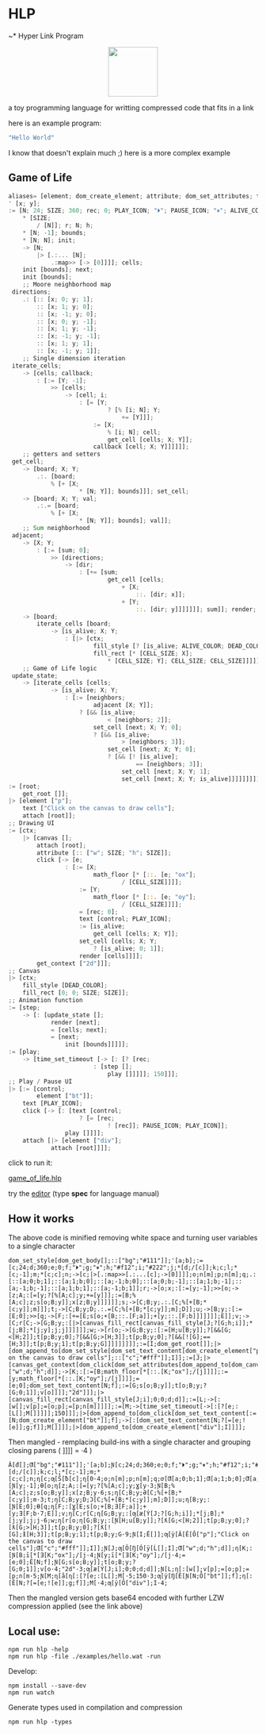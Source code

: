 # HLP

~\* Hyper Link Program

<p align="center">
<img width="100" src="./editor/assets/images/icon-512.png"/>
</p>
a toy programming language for writting compressed code that fits in a link

here is an example program:

```rs
"Hello World"
```

I know that doesn't explain much ;)
here is a more complex example

## Game of Life

```rs
aliases= [element; dom_create_element; attribute; dom_set_attributes; text; dom_set_text_content; attach; dom_append_to; style; dom_set_style; click; dom_click; get_root; dom_get_root; canvas; dom_canvas; get_context; canvas_get_context; fill_style; canvas_fill_style; fill_rect; canvas_fill_rect];
' [x; y];
:= [N; 24; SIZE; 360; rec; 0; PLAY_ICON; "⏵"; PAUSE_ICON; "⏸"; ALIVE_COLOR; "#f12"; DEAD_COLOR; "#222"; CELL_SIZE;
	* [SIZE;
		/ [N]]; r; N; h;
	* [N; -1]; bounds;
	* [N; N]; init;
	-> [N;
		|> [.:... [N];
			.:map>> [-> [0]]]]; cells;
	init [bounds]; next;
	init [bounds];
	;; Moore neighborhood map
 directions;
	.: [:: [x; 0; y; 1];
		:: [x; 1; y; 0];
		:: [x; -1; y; 0];
		:: [x; 0; y; -1];
		:: [x; 1; y; -1];
		:: [x; -1; y; -1];
		:: [x; 1; y; 1];
		:: [x; -1; y; 1]];
	;; Single dimension iteration
 iterate_cells;
	-> [cells; callback;
		: [:= [Y; -1];
			>> [cells;
				-> [cell; i;
					: [= [Y;
							? [% [i; N]; Y;
								+= [Y]]];
						:= [X;
							% [i; N]; cell;
							get_cell [cells; X; Y]];
						callback [cell; X; Y]]]]]];
	;; getters and setters
 get_cell;
	-> [board; X; Y;
		.:. [board;
			% [+ [X;
					* [N; Y]]; bounds]]]; set_cell;
	-> [board; X; Y; val;
		.:.= [board;
			% [+ [X;
					* [N; Y]]; bounds]; val]];
	;; Sum neighborhood
 adjacent;
	-> [X; Y;
		: [:= [sum; 0];
			>> [directions;
				-> [dir;
					: [+= [sum;
							get_cell [cells;
								+ [X;
									::. [dir; x]];
								+ [Y;
									::. [dir; y]]]]]]]; sum]]; render;
	-> [board;
		iterate_cells [board;
			-> [is_alive; X; Y;
				: [|> [ctx;
						fill_style [? [is_alive; ALIVE_COLOR; DEAD_COLOR]];
						fill_rect [* [CELL_SIZE; X];
							* [CELL_SIZE; Y]; CELL_SIZE; CELL_SIZE]]]]]];
	;; Game of Life logic
 update_state;
	-> [iterate_cells [cells;
			-> [is_alive; X; Y;
				: [:= [neighbors;
						adjacent [X; Y]];
					? [&& [is_alive;
							< [neighbors; 2]];
						set_cell [next; X; Y; 0];
						? [&& [is_alive;
								> [neighbors; 3]];
							set_cell [next; X; Y; 0];
							? [&& [! [is_alive];
									== [neighbors; 3]];
								set_cell [next; X; Y; 1];
								set_cell [next; X; Y; is_alive]]]]]]]]];
:= [root;
	get_root []];
|> [element ["p"];
	text ["Click on the canvas to draw cells"];
	attach [root]];
;; Drawing UI
:= [ctx;
	|> [canvas [];
		attach [root];
		attribute [:: ["w"; SIZE; "h"; SIZE]];
		click [-> [e;
				: [:= [X;
						math_floor [* [::. [e; "ox"];
								/ [CELL_SIZE]]]];
					:= [Y;
						math_floor [* [::. [e; "oy"];
								/ [CELL_SIZE]]]];
					= [rec; 0];
					text [control; PLAY_ICON];
					:= [is_alive;
						get_cell [cells; X; Y]];
					set_cell [cells; X; Y;
						? [is_alive; 0; 1]];
					render [cells]]]];
		get_context ["2d"]]];
;; Canvas
|> [ctx;
	fill_style [DEAD_COLOR];
	fill_rect [0; 0; SIZE; SIZE]];
;; Animation function
:= [step;
	-> [: [update_state [];
			render [next];
			= [cells; next];
			= [next;
				init [bounds]]]]];
:= [play;
	-> [time_set_timeout [-> [: [? [rec;
						: [step [];
							play []]]]]; 150]]];
;; Play / Pause UI
|> [:= [control;
		element ["bt"]];
	text [PLAY_ICON];
	click [-> [: [text [control;
					? [= [rec;
							! [rec]]; PAUSE_ICON; PLAY_ICON]];
				play []]]];
	attach [|> [element ["div"];
			attach [root]]]];
```

click to run it:

[game_of_life.hlp](https://at-290690.github.io/hlp/?l=xIJbxJFbXTvGolsiYmciOyIjMTExIl1dOydbYTtiXTvGnVtjOzI0O2Q7MzYwO2U7MDtmOyLij7UiO2fECLgiO2g7IiNmMTIiO2k7IiMyMjIiO2o7KltkOy9bY11dO2vLDGw7YzttOypbYzstMV07bsUKY107bzvGnltjO8ajW8WgW8aAW2NdxBEwwrc0O3A7b1tuXTtxxgdyO8ahW8aiW2E7MDtiOzHlALVhOzE7YjswxwwtzA3EJcRpySbJDcUnzRvNGjFdXTtz5ACEcDt5Ozpbxp1besYun1twxBdBO0I7Ols9W3o7P1slW0LkAMR6O8aUW3rCtzPkATFDO8cWQTt0W3A7Qzt6XV07eVtBxArCtzY7dMRFRMQOO8aPW0Q7JVsrW0PlAQ7EKW7ERnXKI0U7xobSJV07RV1dO3bEJ8Ql5QCmRuUA%2B59bcsQWR8QUlFtG5QCDxDvGjltHO2FdXTsrW3rGDWLCtzc7Rl1dO3fGbnNbRMQJSMV3OlvGo1vDplvDnVtLOz9bSDtoO2ldXTsqW2o7Q8QHazt6XTtqO2vkANF4xDdz5gEdyT6dW0k7duQAnV1dOz9bxptbSDs8W0k7Ml1dO3VbccUmMMkaPltJOzPTGiFbSF07xpfPHjHKC0jCtznkAXRKO8SSW13lArBL5AJLw5ZbxYpbw5Nbw79bxLlbXTtK5gLkdyI7ZDsiaCI7ZMQtnltM5gCrQzvEq1sqW8aOW0w7Im94Il07L1tq5AKC5QH9zBx5xRxrxBw9W2XkAKnDiltPO2bFe0jrAfF1xgrlATww5QJUd1twxDciMmQi5QIq6gFgaV07MDswO2TmAJaj5AC1w5RbInAi5AC4xVpN5ACtOlt4W8RHcV07PVtwO8UH5QMcwrc1xCVOxCXDpVvFKz9bZTs6W01bXTtOW8QgMTUwyHa%2F5QEciuQA%2BU87xGlidOQD8%2BQAxMQ65QDRP1vkAN8hW2VdXTtnO2Zdxkc05QCQ)

try the [editor](https://at-290690.github.io/hlp/editor)
(type **spec** for language manual)

## How it works

The above code is minified removing white space and turning user variables to a single character

```
dom_set_style[dom_get_body[];::["bg";"#111"]];'[a;b];:=[c;24;d;360;e;0;f;"⏵";g;"⏸";h;"#f12";i;"#222";j;*[d;/[c]];k;c;l;*[c;-1];m;*[c;c];n;->[c;|>[.:map>>[.:...[c];->[0]]]];o;n[m];p;n[m];q;.:[::[a;0;b;1];::[a;1;b;0];::[a;-1;b;0];::[a;0;b;-1];::[a;1;b;-1];::[a;-1;b;-1];::[a;1;b;1];::[a;-1;b;1]];r;->[o;x;:[:=[y;-1];>>[o;->[z;A;:[=[y;?[%[A;c];y;+=[y]]];:=[B;%[A;c];z;s[o;B;y]];x[z;B;y]]]]]];s;->[C;B;y;.:.[C;%[+[B;*[c;y]];m]]];t;->[C;B;y;D;.:.=[C;%[+[B;*[c;y]];m];D]];u;->[B;y;:[:=[E;0];>>[q;->[F;:[+=[E;s[o;+[B;::.[F;a]];+[y;::.[F;b]]]]]]];E]];v;->[C;r[C;->[G;B;y;:[|>[canvas_fill_rect[canvas_fill_style[J;?[G;h;i]];*[j;B];*[j;y];j;j]]]]]];w;->[r[o;->[G;B;y;:[:=[H;u[B;y]];?[&&[G;<[H;2]];t[p;B;y;0];?[&&[G;>[H;3]];t[p;B;y;0];?[&&[![G];==[H;3]];t[p;B;y;1];t[p;B;y;G]]]]]]]]];:=[I;dom_get_root[]];|>[dom_append_to[dom_set_style[dom_set_text_content[dom_create_element["p"];"Click on the canvas to draw cells"];::["c";"#fff"]];I]];:=[J;|>[canvas_get_context[dom_click[dom_set_attributes[dom_append_to[dom_canvas[];I];::["w";d;"h";d]];->[K;:[:=[B;math_floor[*[::.[K;"ox"];/[j]]]];:=[y;math_floor[*[::.[K;"oy"];/[j]]]];=[e;0];dom_set_text_content[N;f];:=[G;s[o;B;y]];t[o;B;y;?[G;0;1]];v[o]]]];"2d"]]];|>[canvas_fill_rect[canvas_fill_style[J;i];0;0;d;d]];:=[L;->[:[w[];v[p];=[o;p];=[p;n[m]]]]];:=[M;->[time_set_timeout[->[:[?[e;:[L[];M[]]]]];150]]];|>[dom_append_to[dom_click[dom_set_text_content[:=[N;dom_create_element["bt"]];f];->[:[dom_set_text_content[N;?[=[e;![e]];g;f]];M[]]]];|>[dom_append_to[dom_create_element["div"];I]]]];
```

Then mangled - remplacing build-ins with a single character and grouping closing parens ( ]]]] = ·4 )

```
Ă[đ[];Ƣ["bg";"#111"]];'[a;b];Ɲ[c;24;d;360;e;0;f;"⏵";g;"⏸";h;"#f12";i;"#222";j;*[d;/[c]];k;c;l;*[c;-1];m;*[c;c];n;ƞ[c;ƣ[Š[ƀ[c];ƞ[0·4;o;n[m];p;n[m];q;ơ[Ƣ[a;0;b;1];Ƣ[a;1;b;0];Ƣ[a;-1;b;0];Ƣ[a;0;b;-1];Ƣ[a;1;b;-1];Ƣ[a;-1;b;-1];Ƣ[a;1;b;1];Ƣ[a;-1;b;1]];r;ƞ[o;x;:[Ɲ[y;-1];Ɵ[o;ƞ[z;A;:[=[y;?[%[A;c];y;Ɣ[y·3;Ɲ[B;%[A;c];z;s[o;B;y]];x[z;B;y·6;s;ƞ[C;B;y;Ə[C;%[+[B;*[c;y]];m·3;t;ƞ[C;B;y;D;Ɔ[C;%[+[B;*[c;y]];m];D]];u;ƞ[B;y;:[Ɲ[E;0];Ɵ[q;ƞ[F;:[Ɣ[E;s[o;+[B;Ǝ[F;a]];+[y;Ǝ[F;b·7;E]];v;ƞ[C;r[C;ƞ[G;B;y;:[ƣ[æ[Ý[J;?[G;h;i]];*[j;B];*[j;y];j;j·6;w;ƞ[r[o;ƞ[G;B;y;:[Ɲ[H;u[B;y]];?[ƛ[G;<[H;2]];t[p;B;y;0];?[ƛ[G;>[H;3]];t[p;B;y;0];?[ƛ[![G];Ɨ[H;3]];t[p;B;y;1];t[p;B;y;G·9;Ɲ[I;Ē[]];ƣ[ÿ[Ă[Ê[Ô["p"];"Click on the canvas to draw cells"];Ƣ["c";"#fff"]];I]];Ɲ[J;ƣ[Ö[Ŋ[Ó[ÿ[Ĺ[];I];Ƣ["w";d;"h";d]];ƞ[K;:[Ɲ[B;ī[*[Ǝ[K;"ox"];/[j·4;Ɲ[y;ī[*[Ǝ[K;"oy"];/[j·4;=[e;0];Ê[N;f];Ɲ[G;s[o;B;y]];t[o;B;y;?[G;0;1]];v[o·4;"2d"·3;ƣ[æ[Ý[J;i];0;0;d;d]];Ɲ[L;ƞ[:[w[];v[p];=[o;p];=[p;n[m·5;Ɲ[M;ƞ[å[ƞ[:[?[e;:[L[];M[·5;150·3;ƣ[ÿ[Ŋ[Ê[Ɲ[N;Ô["bt"]];f];ƞ[:[Ê[N;?[=[e;![e]];g;f]];M[·4;ƣ[ÿ[Ô["div"];I·4;
```

Then the mangled version gets base64 encoded with further LZW compression applied (see the link above)

## Local use:

```
npm run hlp -help
npm run hlp -file ./examples/hello.wat -run
```

Develop:

```
npm install --save-dev
npm run watch
```

Generate types used in compilation and compression

```
npm run hlp -types
```
